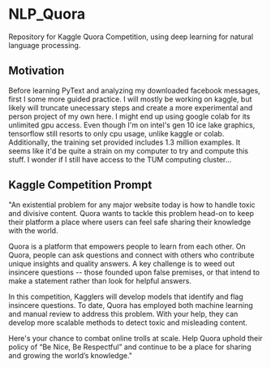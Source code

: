 # NLP_Quora
Repository for Kaggle Quora Competition, using deep learning for natural language processing.

## Motivation
Before learning PyText and analyzing my downloaded facebook messages, first I some more guided practice. I will mostly be working on kaggle, but likely will truncate unecessary steps and create a more experimental and person project of my own here. I might end up using google colab for its unlimited gpu access. Even though I'm on intel's gen 10 ice lake graphics, tensorflow still resorts to only cpu usage, unlike kaggle or colab. Additionally, the training set provided includes 1.3 million examples. It seems like it'd be quite a strain on my computer to try and compute this stuff. I wonder if I still have access to the TUM computing cluster...

## Kaggle Competition Prompt
"An existential problem for any major website today is how to handle toxic and divisive content. Quora wants to tackle this problem head-on to keep their platform a place where users can feel safe sharing their knowledge with the world.

Quora is a platform that empowers people to learn from each other. On Quora, people can ask questions and connect with others who contribute unique insights and quality answers. A key challenge is to weed out insincere questions -- those founded upon false premises, or that intend to make a statement rather than look for helpful answers.

In this competition, Kagglers will develop models that identify and flag insincere questions. To date, Quora has employed both machine learning and manual review to address this problem. With your help, they can develop more scalable methods to detect toxic and misleading content.

Here's your chance to combat online trolls at scale. Help Quora uphold their policy of “Be Nice, Be Respectful” and continue to be a place for sharing and growing the world’s knowledge."
